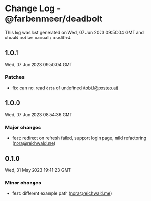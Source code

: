 # Change Log - @farbenmeer/deadbolt

This log was last generated on Wed, 07 Jun 2023 09:50:04 GMT and should not be manually modified.

<!-- Start content -->

## 1.0.1

Wed, 07 Jun 2023 09:50:04 GMT

### Patches

- fix: can not read `data` of undefined (tobi.l@posteo.at)

## 1.0.0

Wed, 07 Jun 2023 08:54:36 GMT

### Major changes

- feat: redirect on refresh failed, support login page, mild refactoring (nora@reichwald.me)

## 0.1.0

Wed, 31 May 2023 19:41:23 GMT

### Minor changes

- feat: different example path (nora@reichwald.me)
